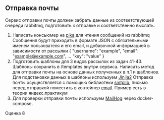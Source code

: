 ## Отправка почты

Сервис отправки почты должен забрать данные из соответствующей очереди rabbitmq, подготовить к отправке и соответственно выслать.
1. Написать консьюмер на [pika](https://pika.readthedocs.io/en/stable/index.html) для чтения сообщений из rabbitmq
Сообщения будут приходить в формате JSON с обязательными именем пользователя и его email, и добавочной информацией в зависимости от рассылки
{
    "username": "example",
    "email": "example@example.com",
    ...
    "key": "value"
}
2. Подготовить шаблоны для 3 видов рассылок из задач 41-43. Шаблоны сохранить в /templates внутри сервиса. Написать метод для отправки почты на основе данных полученных в п.1 и шаблонов.
Для подстановки данных в шаблоны используем [Jinjia2](https://pypi.org/project/Jinja2/)
Отправка почты осуществляется с помощью библиотеки [smtplib](https://docs.python.org/3/library/smtplib.html), письмо перед отправкой поместить в контейнер [email](https://docs.python.org/3.9/library/email.html). Пример есть в теории яндекс.практикум
3. Для проверки отправки почты используем [MailHog](https://github.com/mailhog/MailHog) через docker-compose.

Оценка 8
